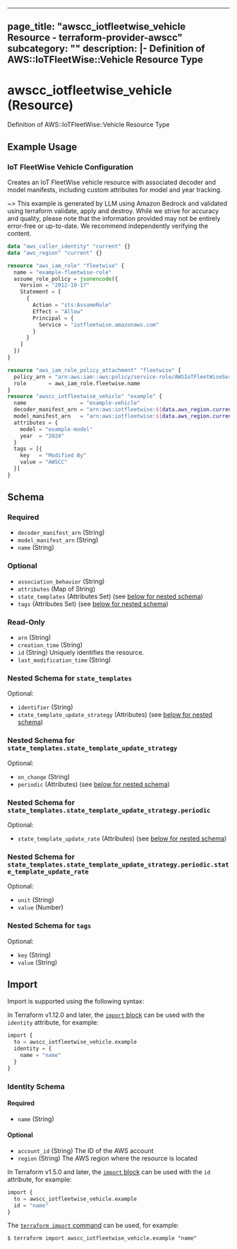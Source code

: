 
---
page_title: "awscc_iotfleetwise_vehicle Resource - terraform-provider-awscc"
subcategory: ""
description: |-
  Definition of AWS::IoTFleetWise::Vehicle Resource Type
---

# awscc_iotfleetwise_vehicle (Resource)

Definition of AWS::IoTFleetWise::Vehicle Resource Type

## Example Usage

### IoT FleetWise Vehicle Configuration

Creates an IoT FleetWise vehicle resource with associated decoder and model manifests, including custom attributes for model and year tracking.

~> This example is generated by LLM using Amazon Bedrock and validated using terraform validate, apply and destroy. While we strive for accuracy and quality, please note that the information provided may not be entirely error-free or up-to-date. We recommend independently verifying the content.

```terraform
data "aws_caller_identity" "current" {}
data "aws_region" "current" {}

resource "aws_iam_role" "fleetwise" {
  name = "example-fleetwise-role"
  assume_role_policy = jsonencode({
    Version = "2012-10-17"
    Statement = [
      {
        Action = "sts:AssumeRole"
        Effect = "Allow"
        Principal = {
          Service = "iotfleetwise.amazonaws.com"
        }
      }
    ]
  })
}

resource "aws_iam_role_policy_attachment" "fleetwise" {
  policy_arn = "arn:aws:iam::aws:policy/service-role/AWSIoTFleetWiseServiceRole"
  role       = aws_iam_role.fleetwise.name
}
resource "awscc_iotfleetwise_vehicle" "example" {
  name                 = "example-vehicle"
  decoder_manifest_arn = "arn:aws:iotfleetwise:${data.aws_region.current.name}:${data.aws_caller_identity.current.account_id}:decoder-manifest/example"
  model_manifest_arn   = "arn:aws:iotfleetwise:${data.aws_region.current.name}:${data.aws_caller_identity.current.account_id}:model-manifest/example"
  attributes = {
    model = "example-model"
    year  = "2024"
  }
  tags = [{
    key   = "Modified By"
    value = "AWSCC"
  }]
}
```

<!-- schema generated by tfplugindocs -->
## Schema

### Required

- `decoder_manifest_arn` (String)
- `model_manifest_arn` (String)
- `name` (String)

### Optional

- `association_behavior` (String)
- `attributes` (Map of String)
- `state_templates` (Attributes Set) (see [below for nested schema](#nestedatt--state_templates))
- `tags` (Attributes Set) (see [below for nested schema](#nestedatt--tags))

### Read-Only

- `arn` (String)
- `creation_time` (String)
- `id` (String) Uniquely identifies the resource.
- `last_modification_time` (String)

<a id="nestedatt--state_templates"></a>
### Nested Schema for `state_templates`

Optional:

- `identifier` (String)
- `state_template_update_strategy` (Attributes) (see [below for nested schema](#nestedatt--state_templates--state_template_update_strategy))

<a id="nestedatt--state_templates--state_template_update_strategy"></a>
### Nested Schema for `state_templates.state_template_update_strategy`

Optional:

- `on_change` (String)
- `periodic` (Attributes) (see [below for nested schema](#nestedatt--state_templates--state_template_update_strategy--periodic))

<a id="nestedatt--state_templates--state_template_update_strategy--periodic"></a>
### Nested Schema for `state_templates.state_template_update_strategy.periodic`

Optional:

- `state_template_update_rate` (Attributes) (see [below for nested schema](#nestedatt--state_templates--state_template_update_strategy--periodic--state_template_update_rate))

<a id="nestedatt--state_templates--state_template_update_strategy--periodic--state_template_update_rate"></a>
### Nested Schema for `state_templates.state_template_update_strategy.periodic.state_template_update_rate`

Optional:

- `unit` (String)
- `value` (Number)





<a id="nestedatt--tags"></a>
### Nested Schema for `tags`

Optional:

- `key` (String)
- `value` (String)

## Import

Import is supported using the following syntax:

In Terraform v1.12.0 and later, the [`import` block](https://developer.hashicorp.com/terraform/language/import) can be used with the `identity` attribute, for example:

```terraform
import {
  to = awscc_iotfleetwise_vehicle.example
  identity = {
    name = "name"
  }
}
```

<!-- schema generated by tfplugindocs -->
### Identity Schema

#### Required

- `name` (String)

#### Optional

- `account_id` (String) The ID of the AWS account
- `region` (String) The AWS region where the resource is located

In Terraform v1.5.0 and later, the [`import` block](https://developer.hashicorp.com/terraform/language/import) can be used with the `id` attribute, for example:

```terraform
import {
  to = awscc_iotfleetwise_vehicle.example
  id = "name"
}
```

The [`terraform import` command](https://developer.hashicorp.com/terraform/cli/commands/import) can be used, for example:

```shell
$ terraform import awscc_iotfleetwise_vehicle.example "name"
```

